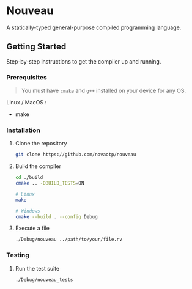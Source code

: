 # Nouveau

A statically-typed general-purpose compiled programming language.

## Getting Started

Step-by-step instructions to get the compiler up and running.

### Prerequisites

> You must have `cmake` and `g++` installed on your device for any OS.

Linux / MacOS :

- make

### Installation

1. Clone the repository

   ```bash
   git clone https://github.com/novaotp/nouveau
   ```

1. Build the compiler

   ```bash
   cd ./build
   cmake .. -DBUILD_TESTS=ON

   # Linux
   make

   # Windows
   cmake --build . --config Debug
   ```

1. Execute a file

   ```bash
   ./Debug/nouveau ../path/to/your/file.nv
   ```

### Testing

1. Run the test suite

   ```bash
   ./Debug/nouveau_tests
   ```
